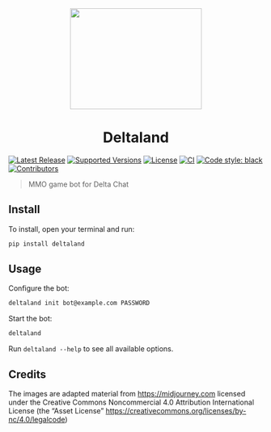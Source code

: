 <div align="center"><img height="200" width="260" src="https://github.com/simplebot-org/deltaland/raw/master/images/banner.png"></div>
<h1 align="center">Deltaland</h1>

[![Latest Release](https://img.shields.io/pypi/v/deltaland.svg)](https://pypi.org/project/deltaland)
[![Supported Versions](https://img.shields.io/pypi/pyversions/deltaland.svg)](https://pypi.org/project/deltaland)
[![License](https://img.shields.io/pypi/l/deltaland.svg)](https://pypi.org/project/deltaland)
[![CI](https://github.com/simplebot-org/deltaland/actions/workflows/python-ci.yml/badge.svg)](https://github.com/simplebot-org/deltaland/actions/workflows/python-ci.yml)
[![Code style: black](https://img.shields.io/badge/code%20style-black-000000.svg)](https://github.com/psf/black)
[![Contributors](https://img.shields.io/github/contributors/simplebot-org/deltaland.svg)](https://github.com/simplebot-org/deltaland/graphs/contributors)

> MMO game bot for Delta Chat


## Install

To install, open your terminal and run:

```sh
pip install deltaland
```

## Usage

Configure the bot:

```sh
deltaland init bot@example.com PASSWORD
```

Start the bot:

```sh
deltaland
```

Run `deltaland --help` to see all available options.

## Credits

The images are adapted material from https://midjourney.com licensed under the Creative Commons Noncommercial 4.0 Attribution International License (the “Asset License” https://creativecommons.org/licenses/by-nc/4.0/legalcode)

